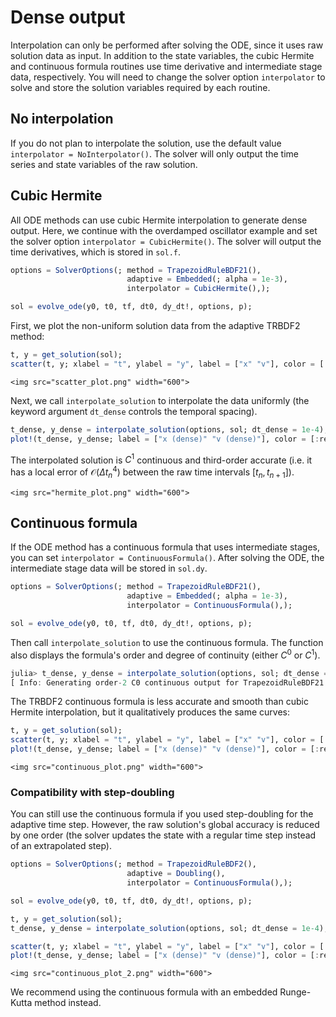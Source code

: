 
# Dense output

Interpolation can only be performed after solving the ODE, since it uses raw solution data as input.
In addition to the state variables, the cubic Hermite and continuous formula routines use time derivative and intermediate stage data, respectively. You will need to change the solver option `interpolator` to solve and store the solution variables required by each routine.

## No interpolation

If you do not plan to interpolate the solution, use the default value `interpolator = NoInterpolator()`. The solver will only output the time series and state variables of the raw solution.

## Cubic Hermite

All ODE methods can use cubic Hermite interpolation to generate dense output. Here, we continue with the overdamped oscillator example and set the solver option `interpolator = CubicHermite()`. The solver will output the time derivatives, which is stored in `sol.f`.

```julia
options = SolverOptions(; method = TrapezoidRuleBDF21(),
                          adaptive = Embedded(; alpha = 1e-3),
                          interpolator = CubicHermite(),);

sol = evolve_ode(y0, t0, tf, dt0, dy_dt!, options, p);
```

First, we plot the non-uniform solution data from the adaptive TRBDF2 method:

```julia
t, y = get_solution(sol);
scatter(t, y; xlabel = "t", ylabel = "y", label = ["x" "v"], color = [:red :blue], ms = 3)
```

```@raw html
<img src="scatter_plot.png" width="600">
```

Next, we call `interpolate_solution` to interpolate the data uniformly (the keyword argument `dt_dense` controls the temporal spacing).

```julia
t_dense, y_dense = interpolate_solution(options, sol; dt_dense = 1e-4);
plot!(t_dense, y_dense; label = ["x (dense)" "v (dense)"], color = [:red :blue])
```

The interpolated solution is $C^1$ continuous and third-order accurate (i.e. it has a local error of $\mathcal{O}(\Delta t_n^4)$ between the raw time intervals $[t_n, t_{n+1}]$).

```@raw html
<img src="hermite_plot.png" width="600">
```

## Continuous formula

If the ODE method has a continuous formula that uses intermediate stages, you can set `interpolator = ContinuousFormula()`. After solving the ODE, the intermediate stage data will be stored in `sol.dy`.

```julia
options = SolverOptions(; method = TrapezoidRuleBDF21(),
                          adaptive = Embedded(; alpha = 1e-3),
                          interpolator = ContinuousFormula(),);

sol = evolve_ode(y0, t0, tf, dt0, dy_dt!, options, p);
```

Then call `interpolate_solution` to use the continuous formula. The function also displays the formula's order and degree of continuity (either $C^0$ or $C^1$).

```julia
julia> t_dense, y_dense = interpolate_solution(options, sol; dt_dense = 1e-4);
[ Info: Generating order-2 C0 continuous output for TrapezoidRuleBDF21
```

The TRBDF2 continuous formula is less accurate and smooth than cubic Hermite interpolation, but it qualitatively produces the same curves:

```julia
t, y = get_solution(sol);
scatter(t, y; xlabel = "t", ylabel = "y", label = ["x" "v"], color = [:red :blue], ms = 3);
plot!(t_dense, y_dense; label = ["x (dense)" "v (dense)"], color = [:red :blue])
```

```@raw html
<img src="continuous_plot.png" width="600">
```

### Compatibility with step-doubling

You can still use the continuous formula if you used step-doubling for the adaptive time step. However, the raw solution's global accuracy is reduced by one order (the solver updates the state with a regular time step instead of an extrapolated step).

```julia
options = SolverOptions(; method = TrapezoidRuleBDF2(),
                          adaptive = Doubling(),
                          interpolator = ContinuousFormula(),);

sol = evolve_ode(y0, t0, tf, dt0, dy_dt!, options, p);

t, y = get_solution(sol);
t_dense, y_dense = interpolate_solution(options, sol; dt_dense = 1e-4);

scatter(t, y; xlabel = "t", ylabel = "y", label = ["x" "v"], color = [:red :blue], ms = 3);
plot!(t_dense, y_dense; label = ["x (dense)" "v (dense)"], color = [:red :blue])
```

```@raw html
<img src="continuous_plot_2.png" width="600">
```

We recommend using the continuous formula with an embedded Runge-Kutta method instead.

